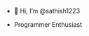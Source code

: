 - 👋 Hi, I’m @sathish1223

- Programmer Enthusiast


<!---
sathish1223/sathish1223 is a ✨ special ✨ repository because its `README.md` (this file) appears on your GitHub profile.
You can click the Preview link to take a look at your changes.
--->
